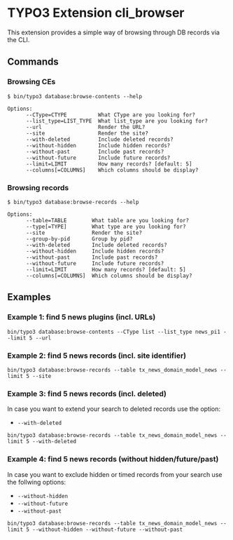 # TYPO3 Extension cli\_browser

This extension provides a simple way of browsing through DB records via the CLI.

## Commands

### Browsing CEs

```
$ bin/typo3 database:browse-contents --help

Options:
      --CType=CTYPE          What CType are you looking for?
      --list_type=LIST_TYPE  What list_type are you looking for?
      --url                  Render the URL?
      --site                 Render the site?
      --with-deleted         Include deleted records?
      --without-hidden       Include hidden records?
      --without-past         Include past records?
      --without-future       Include future records?
      --limit=LIMIT          How many records? [default: 5]
      --columns[=COLUMNS]    Which columns should be display?
```

### Browsing records

```
$ bin/typo3 database:browse-records --help

Options:
      --table=TABLE        What table are you looking for?
      --type[=TYPE]        What type are you looking for?
      --site               Render the site?
      --group-by-pid       Group by pid?
      --with-deleted       Include deleted records?
      --without-hidden     Include hidden records?
      --without-past       Include past records?
      --without-future     Include future records?
      --limit=LIMIT        How many records? [default: 5]
      --columns[=COLUMNS]  Which columns should be display?
```

## Examples

### Example 1: find 5 news plugins (incl. URLs)

```
bin/typo3 database:browse-contents --CType list --list_type news_pi1 --limit 5 --url
```

### Example 2: find 5 news records (incl. site identifier)

```
bin/typo3 database:browse-records --table tx_news_domain_model_news --limit 5 --site
```

### Example 3: find 5 news records (incl. deleted)

In case you want to extend your search to deleted records use the option:

* `--with-deleted`

```
bin/typo3 database:browse-records --table tx_news_domain_model_news --limit 5 --with-deleted
```

### Example 4: find 5 news records (without hidden/future/past)

In case you want to exclude hidden or timed records from your search use the follwing options:

* `--without-hidden`
* `--without-future`
* `--without-past`

```
bin/typo3 database:browse-records --table tx_news_domain_model_news --limit 5 --without-hidden --without-future --without-past
```
